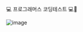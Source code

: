 💻 프로그래머스 코딩테스트 💻🫧


![image](https://github.com/user-attachments/assets/1a3cf360-f044-470a-850e-6b8bcc080bcd)
